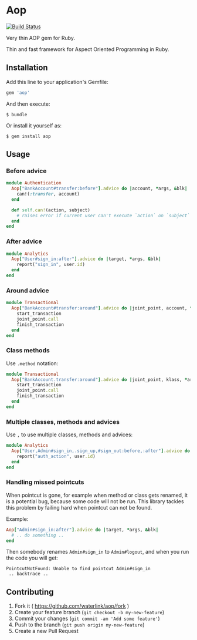 # Aop

[![Build Status](https://travis-ci.org/waterlink/aop.svg?branch=master)](https://travis-ci.org/waterlink/aop)

Very thin AOP gem for Ruby.

Thin and fast framework for Aspect Oriented Programming in Ruby.

## Installation

Add this line to your application's Gemfile:

```ruby
gem 'aop'
```

And then execute:

    $ bundle

Or install it yourself as:

    $ gem install aop

## Usage

### Before advice

```ruby
module Authentication
  Aop["BankAccount#transfer:before"].advice do |account, *args, &blk|
    can!(:transfer, account)
  end

  def self.can!(action, subject)
    # raises error if current user can't execute `action` on `subject`
  end
end
```

### After advice

```ruby
module Analytics
  Aop["User#sign_in:after"].advice do |target, *args, &blk|
    report("sign_in", user.id)
  end
end
```

### Around advice

```ruby
module Transactional
  Aop["BankAccount#transfer:around"].advice do |joint_point, account, *args, &blk|
    start_transaction
    joint_point.call
    finish_transaction
  end
end
```

### Class methods

Use `.method` notation:

```ruby
module Transactional
  Aop["BankAccount.transfer:around"].advice do |joint_point, klass, *args, &blk|
    start_transaction
    joint_point.call
    finish_transaction
  end
end
```

### Multiple classes, methods and advices

Use `,` to use multiple classes, methods and advices:

```ruby
module Analytics
  Aop["User,Admin#sign_in,.sign_up,#sign_out:before,:after"].advice do |target, *args, &blk|
    report("auth_action", user.id)
  end
end
```

### Handling missed pointcuts

When pointcut is gone, for example when method or class gets renamed, it is a potential bug, because some code will not be run. This library tackles this problem by failing hard when pointcut can not be found.

Example:

```ruby
Aop["Admin#sign_in:after"].advice do |target, *args, &blk|
  # .. do something ..
end
```

Then somebody renames `Admin#sign_in` to `Admin#logout`, and when you run the code you will get:

```
PointcutNotFound: Unable to find pointcut Admin#sign_in
 .. backtrace ..
```

## Contributing

1. Fork it ( https://github.com/waterlink/aop/fork )
2. Create your feature branch (`git checkout -b my-new-feature`)
3. Commit your changes (`git commit -am 'Add some feature'`)
4. Push to the branch (`git push origin my-new-feature`)
5. Create a new Pull Request
